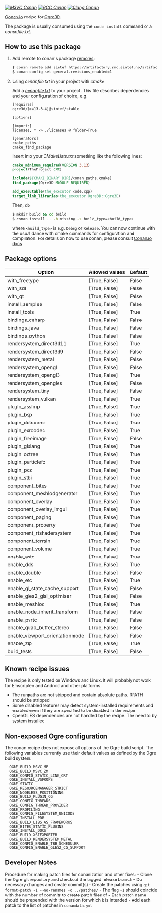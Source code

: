 [_![MSVC Conan](https://github.com/sintef-ocean/conan-ogre3d/workflows/MSVC%20Conan/badge.svg)_](https://github.com/sintef-ocean/conan-ogre3d/actions?query=workflow%3A%22MSVC+Conan%22)
[_![GCC Conan](https://github.com/sintef-ocean/conan-ogre3d/workflows/GCC%20Conan/badge.svg)_](https://github.com/sintef-ocean/conan-ogre3d/actions?query=workflow%3A%22GCC+Conan%22)
[_![Clang Conan](https://github.com/sintef-ocean/conan-ogre3d/workflows/Clang%20Conan/badge.svg)_](https://github.com/sintef-ocean/conan-ogre3d/actions?query=workflow%3A%22Clang+Conan%22)

[Conan.io](https://conan.io) recipe for [Ogre3D](https://www.ogre3d.org).

The package is usually consumed using the `conan install` command or a *conanfile.txt*.

## How to use this package

1. Add remote to conan's package [remotes](https://docs.conan.io/en/latest/reference/commands/misc/remote.html?highlight=remotes):

   ```bash
   $ conan remote add sintef https://artifactory.smd.sintef.no/artifactory/api/conan/conan-local # only for freeimage [discouraged]
   $ conan config set general.revisions_enabled=1
   ```

2. Using *conanfile.txt* in your project with *cmake*

   Add a [*conanfile.txt*](http://docs.conan.io/en/latest/reference/conanfile_txt.html) to your project. This file describes dependencies and your configuration of choice, e.g.:

   ```
   [requires]
   ogre3d/[>=13.3.4]@sintef/stable

   [options]

   [imports]
   licenses, * -> ./licenses @ folder=True

   [generators]
   cmake_paths
   cmake_find_package
   ```
   Insert into your *CMakeLists.txt* something like the following lines:
   ```cmake
   cmake_minimum_required(VERSION 3.13)
   project(TheProject CXX)

   include(${CMAKE_BINARY_DIR}/conan_paths.cmake)
   find_package(Ogre3D MODULE REQUIRED)

   add_executable(the_executor code.cpp)
   target_link_libraries(the_executor Ogre3D::Ogre3D)
   ```
   Then, do
   ```bash
   $ mkdir build && cd build
   $ conan install .. -b missing -s build_type=<build_type>
   ```
   where `<build_type>` is e.g. `Debug` or `Release`.
   You can now continue with the usual dance with cmake commands for configuration and
   compilation. For details on how to use conan, please consult [Conan.io docs](http://docs.conan.io/en/latest/)

## Package options

| Option                          | Allowed values     | Default |
| ---                             | ---                | ---    |
| with_freetype                   | [True, False]      | False  |
| with_sdl                        | [True, False]      | False  |
| with_qt                         | [True, False]      | False  |
| install_samples                 | [True, False]      | False  |
| install_tools                   | [True, False]      | True   |
| bindings_csharp                 | [True, False]      | False  |
| bindings_java                   | [True, False]      | False  |
| bindings_python                 | [True, False]      | False  |
| rendersystem_direct3d11         | [True, False]      | True   |
| rendersystem_direct3d9          | [True, False]      | False  |
| rendersystem_metal              | [True, False]      | False  |
| rendersystem_opengl             | [True, False]      | False  |
| rendersystem_opengl3            | [True, False]      | True   |
| rendersystem_opengles           | [True, False]      | False  |
| rendersystem_tiny               | [True, False]      | False  |
| rendersystem_vulkan             | [True, False]      | True   |
| plugin_assimp                   | [True, False]      | True   |
| plugin_bsp                      | [True, False]      | True   |
| plugin_dotscene                 | [True, False]      | True   |
| plugin_exrcodec                 | [True, False]      | True   |
| plugin_freeimage                | [True, False]      | False  |
| plugin_glslang                  | [True, False]      | True   |
| plugin_octree                   | [True, False]      | True   |
| plugin_particlefx               | [True, False]      | True   |
| plugin_pcz                      | [True, False]      | True   |
| plugin_stbi                     | [True, False]      | True   |
| component_bites                 | [True, False]      | True   |
| component_meshlodgenerator      | [True, False]      | True   |
| component_overlay               | [True, False]      | True   |
| component_overlay_imgui         | [True, False]      | True   |
| component_paging                | [True, False]      | True   |
| component_property              | [True, False]      | True   |
| component_rtshadersystem        | [True, False]      | True   |
| component_terrain               | [True, False]      | True   |
| component_volume                | [True, False]      | True   |
| enable_astc                     | [True, False]      | True   |
| enable_dds                      | [True, False]      | True   |
| enable_double                   | [True, False]      | False  |
| enable_etc                      | [True, False]      | True   |
| enable_gl_state_cache_support   | [True, False]      | False  |
| enable_gles2_glsl_optimiser     | [True, False]      | False  |
| enable_meshlod                  | [True, False]      | True   |
| enable_node_inherit_transform   | [True, False]      | False  |
| enable_pvrtc                    | [True, False]      | False  |
| enable_quad_buffer_stereo       | [True, False]      | False  |
| enable_viewport_orientationmode | [True, False]      | False  |
| enable_zip                      | [True, False]      | True   |
| build_tests                     | [True, False]      | False  |


## Known recipe issues

  The recipe is only tested on Windows and Linux. It will probably not work for Emscripten
  and Android and other platforms.
  - The runpaths are not stripped and contain absolute paths. RPATH should be stripped
  - Some disabled features may detect system-installed requirements and enabled even if they are specified to be disabled in the recipe
  - OpenGL ES dependencies are not handled by the recipe. The need to by system installed

## Non-exposed Ogre configuration

  The conan recipe does not expose all options of the Ogre build script. The following
  variables currently use their default values as defined by the Ogre build system.
  ```
    OGRE_BUILD_MSVC_MP
    OGRE_BUILD_MSVC_ZM
    OGRE_CONFIG_STATIC_LINK_CRT
    OGRE_INSTALL_VSPROPS
    OGRE_STATIC
    OGRE_RESOURCEMANAGER_STRICT
    OGRE_NODELESS_POSITIONING
    OGRE_BUILD_PLUGIN_CG
    OGRE_CONFIG_THREADS
    OGRE_CONFIG_THREAD_PROVIDER
    OGRE_PROFILING
    OGRE_CONFIG_FILESYSTEM_UNICODE
    OGRE_INSTALL_PDB
    OGRE_BUILD_LIBS_AS_FRAMEWORKS
    OGRE_BITES_STATIC_PLUGINS
    OGRE_INSTALL_DOCS
    OGRE_BUILD_XSIEXPORTER
    OGRE_BUILD_RENDERSYSTEM_METAL
    OGRE_CONFIG_ENABLE_TBB_SCHEDULER
    OGRE_CONFIG_ENABLE_GLES2_CG_SUPPORT
  ```

## Developer Notes

  Procedure for making patch files for conanization and other fixes:
    - Clone the Ogre git repository and checkout the tagged release branch
    - Do necessary changes and create commit(s)
    - Create the patches using `git format-patch -1 --no-renames -o ../patches/`
    - The flag `-1` should coincide with the number of commits to create patch files of
    - Each patch name should be prepended with the version for which it is intended
    - Add each patch to the list of patches in `conandata.yml`
